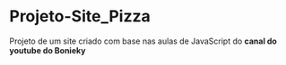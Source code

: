 # Projeto-Site_Pizza
 Projeto de um site criado com base nas aulas de JavaScript do **canal do youtube do Bonieky**
